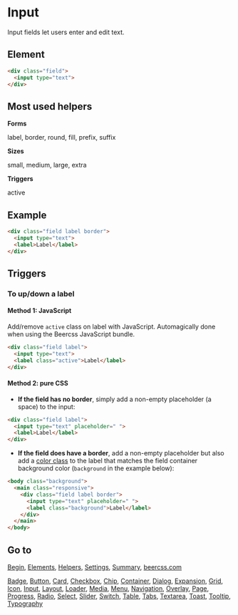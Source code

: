 # Input

Input fields let users enter and edit text.

## Element

```html
<div class="field">
  <input type="text">
</div>
```

## Most used helpers

**Forms**

label, border, round, fill, prefix, suffix

**Sizes**

small, medium, large, extra

**Triggers**

active

## Example

```html
<div class="field label border">
  <input type="text">
  <label>Label</label>
</div>
```

## Triggers

### To up/down a label

#### Method 1: JavaScript

Add/remove `active` class on label with JavaScript. Automagically done when using the Beercss JavaScript bundle.

```html
<div class="field label">
  <input type="text">
  <label class="active">Label</label>
</div>
```
#### Method 2: pure CSS

- **If the field has no border**, simply add a non-empty placeholder (a space) to the input:
```html
<div class="field label">
  <input type="text" placeholder=" ">
  <label>Label</label>
</div>
```

- **If the field does have a border**, add a non-empty placeholder but also add a [color class](https://www.beercss.com/#colors) to the label that matches the field container background color (`background` in the example below):
```html
<body class="background">
  <main class="responsive">
    <div class="field label border">
      <input type="text" placeholder=" ">
      <label class="background">Label</label>
    </div>
  </main>
</body>
```
## Go to

[Begin](INDEX.md), [Elements](ELEMENTS.md), [Helpers](HELPERS.md), [Settings](SETTINGS.md), [Summary](SUMMARY.md), [beercss.com](https://www.beercss.com)

[Badge](BADGE.md), [Button](BUTTON.md), [Card](CARD.md), [Checkbox](CHECKBOX.md), [Chip](CHIP.md), [Container](CONTAINER.md), [Dialog](DIALOG.md), [Expansion](EXPANSION.md), [Grid](GRID.md), [Icon](ICON.md), [Input](INPUT.md), [Layout](LAYOUT.md), [Loader](LOADER.md), [Media](MEDIA.md), [Menu](MENU.md), [Navigation](NAVIGATION.md), [Overlay](OVERLAY.md), [Page](PAGE.md), [Progress](PROGRESS.md), [Radio](RADIO.md), [Select](SELECT.md), [Slider](SLIDER.md), [Switch](SWITCH.md), [Table](TABLE.md), [Tabs](TABS.md), [Textarea](TEXTAREA.md), [Toast](TOAST.md), [Tooltip](TOOLTIP.md), [Typography](TYPOGRAPHY.md)
